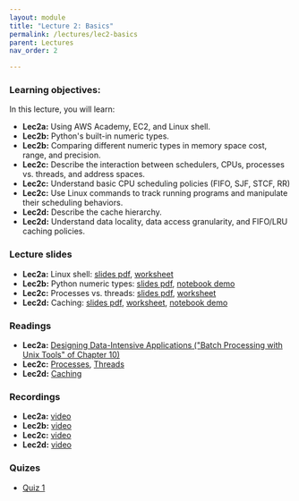 ```yaml
---
layout: module
title: "Lecture 2: Basics"
permalink: /lectures/lec2-basics
parent: Lectures
nav_order: 2

---
```


### Learning objectives:

In this lecture, you will learn:

* **Lec2a:** Using AWS Academy, EC2, and Linux shell.
* **Lec2b:** Python's built-in numeric types.
* **Lec2b:** Comparing different numeric types in memory space cost, range, and precision.
* **Lec2c:** Describe the interaction between schedulers, CPUs, processes vs. threads, and address spaces.
* **Lec2c:** Understand basic CPU scheduling policies (FIFO, SJF, STCF, RR)
* **Lec2c:** Use Linux commands to track running programs and manipulate their scheduling behaviors.
* **Lec2d:** Describe the cache hierarchy.
* **Lec2d:** Understand data locality, data access granularity, and FIFO/LRU caching policies.



### Lecture slides

* **Lec2a:** Linux shell: [slides pdf](/ds5110-cs5501-spring24/assets/docs/lec2a-shell.pdf), [worksheet](/ds5110-cs5501-spring24/assets/docs/worksheet_shell.pdf)
* **Lec2b:** Python numeric types: [slides pdf](/ds5110-cs5501-spring24/assets/docs/lec2b-python-types.pdf), [notebook demo](https://github.com/tddg/ds5110-cs5501-spring24/blob/main/assets/datasets/python_int_float_demo.ipynb) 
* **Lec2c:** Processes vs. threads: [slides pdf](/ds5110-cs5501-spring24/assets/docs/lec2c-processes-threads.pdf), [worksheet](/ds5110-cs5501-spring24/assets/docs/worksheet_sched.pdf)
* **Lec2d:** Caching: [slides pdf](/ds5110-cs5501-spring24/assets/docs/lec2d-caching.pdf), [worksheet](/ds5110-cs5501-spring24/assets/docs/worksheet_caching.pdf), [notebook demo](https://github.com/tddg/ds5110-cs5501-spring24/blob/main/assets/datasets/cache_demo.ipynb)


### Readings

* **Lec2a:** [Designing Data-Intensive Applications ("Batch Processing with Unix Tools" of Chapter 10)](https://learning.oreilly.com/library/view/designing-data-intensive-applications/9781491903063/ch10.html#sec_batch_unix)
* **Lec2c:** [Processes](https://pages.cs.wisc.edu/~remzi/OSTEP/cpu-intro.pdf), [Threads](https://pages.cs.wisc.edu/~remzi/OSTEP/threads-intro.pdf)
* **Lec2d:** [Caching](https://pages.cs.wisc.edu/~remzi/OSTEP/vm-beyondphys-policy.pdf)



### Recordings

* **Lec2a:** [video](https://edstem.org/us/courses/53518/discussion/4166115)
* **Lec2b:** [video](https://edstem.org/us/courses/53518/discussion/4182049)
* **Lec2c:** [video](https://edstem.org/us/courses/53518/discussion/4217013)
* **Lec2d:** [video](https://edstem.org/us/courses/53518/discussion/4235232)



### Quizes

* [Quiz 1](https://forms.gle/F4fifcTA4yUA5sN46)



